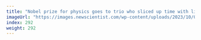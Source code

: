 ```yaml
---
title: "Nobel prize for physics goes to trio who sliced up time with light"
imageUrl: "https://images.newscientist.com/wp-content/uploads/2023/10/03110157/SEI_174410760.jpg?width=788"
index: 292
weight: 292
---
```

